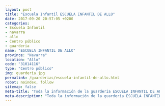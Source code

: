 ```yaml
---
layout: post
title: "Escuela Infantil ESCUELA INFANTIL DE ALLO"
date: 2017-09-20 20:57:05 +0200
categories:
- Escuela Infantil
- navarra
- allo
- Centro público
- guarderia
name: "ESCUELA INFANTIL DE ALLO"
province: "Navarra"
location: "Allo"
code: "31014116"
type: "Centro público"
img: guarderia.jpg
permalink: /guarderias/escuela-infantil-de-allo.html
robot: noindex, follow
sitemap: false
meta-title: "Toda la información de la guardería ESCUELA INFANTIL DE ALLO"
meta-description: "Toda la información de la guardería ESCUELA INFANTIL DE ALLO"
---
```

